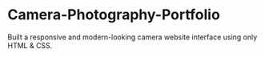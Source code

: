 # Camera-Photography-Portfolio
 Built a responsive and modern-looking camera website interface using only HTML &amp; CSS.
